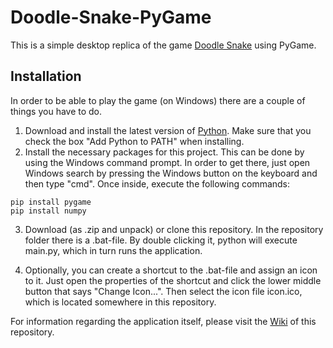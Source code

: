 # Doodle-Snake-PyGame

This is a simple desktop replica of the game [Doodle Snake](https://www.amazon.de/NER-Brothers-Doodle-Snake/dp/B007TW2O1A) using PyGame.

## Installation

In order to be able to play the game (on Windows) there are a couple of things you have to do.

1. Download and install the latest version of [Python](https://www.python.org/).
Make sure that you check the box "Add Python to PATH" when installing.
2. Install the necessary packages for this project.
This can be done by using the Windows command prompt.
In order to get there, just open Windows search by pressing the Windows button on the keyboard and then type "cmd".
Once inside, execute the following commands:

```
pip install pygame
pip install numpy
```

3. Download (as .zip and unpack) or clone this repository.
In the repository folder there is a .bat-file.
By double clicking it, python will execute main.py, which in turn runs the application.

4. Optionally, you can create a shortcut to the .bat-file and assign an icon to it.
Just open the properties of the shortcut and click the lower middle button that says "Change Icon...".
Then select the icon file icon.ico, which is located somewhere in this repository.

For information regarding the application itself, please visit the [Wiki](https://github.com/MrRichardWhite/Doodle-Snake-PyGame/wiki) of this repository.
